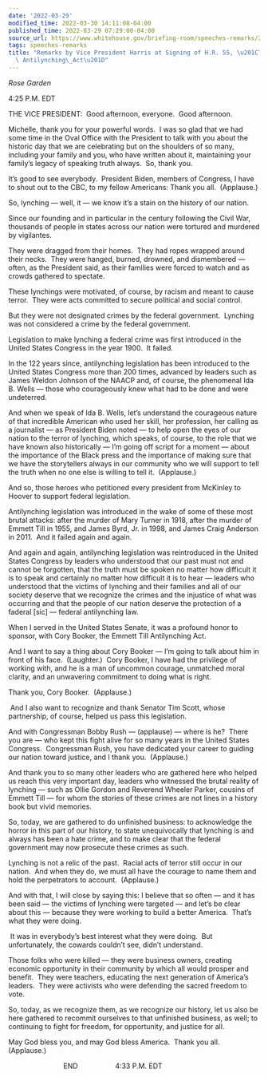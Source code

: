 ```yaml
---
date: '2022-03-29'
modified_time: 2022-03-30 14:11:08-04:00
published_time: 2022-03-29 07:29:00-04:00
source_url: https://www.whitehouse.gov/briefing-room/speeches-remarks/2022/03/29/remarks-by-vice-president-harris-at-signing-of-h-r-55-the-emmett-till-antilynching-act/
tags: speeches-remarks
title: "Remarks by Vice President Harris at Signing of H.R. 55, \u201CThe Emmett Till\
  \ Antilynching\_Act\u201D"
---
```

 
*Rose Garden*

4:25 P.M. EDT  
  
THE VICE PRESIDENT:  Good afternoon, everyone.  Good afternoon.   
  
Michelle, thank you for your powerful words.  I was so glad that we had
some time in the Oval Office with the President to talk with you about
the historic day that we are celebrating but on the shoulders of so
many, including your family and you, who have written about it,
maintaining your family’s legacy of speaking truth always.  So, thank
you.   
  
It’s good to see everybody.  President Biden, members of Congress, I
have to shout out to the CBC, to my fellow Americans: Thank you all. 
(Applause.)  
  
So, lynching — well, it — we know it’s a stain on the history of our
nation.  
  
Since our founding and in particular in the century following the Civil
War, thousands of people in states across our nation were tortured and
murdered by vigilantes.   
  
They were dragged from their homes.  They had ropes wrapped around their
necks.  They were hanged, burned, drowned, and dismembered — often, as
the President said, as their families were forced to watch and as crowds
gathered to spectate.  
  
These lynchings were motivated, of course, by racism and meant to cause
terror.  They were acts committed to secure political and social
control.   
  
But they were not designated crimes by the federal government.  Lynching
was not considered a crime by the federal government.   
  
Legislation to make lynching a federal crime was first introduced in the
United States Congress in the year 1900.  It failed.  
  
In the 122 years since, antilynching legislation has been introduced to
the United States Congress more than 200 times, advanced by leaders such
as James Weldon Johnson of the NAACP and, of course, the phenomenal Ida
B. Wells — those who courageously knew what had to be done and were
undeterred.   
  
And when we speak of Ida B. Wells, let’s understand the courageous
nature of that incredible American who used her skill, her profession,
her calling as a journalist — as President Biden noted — to help open
the eyes of our nation to the terror of lynching, which speaks, of
course, to the role that we have known also historically — I’m going off
script for a moment — about the importance of the Black press and the
importance of making sure that we have the storytellers always in our
community who we will support to tell the truth when no one else is
willing to tell it.  (Applause.)  
  
And so, those heroes who petitioned every president from McKinley to
Hoover to support federal legislation.  
  
Antilynching legislation was introduced in the wake of some of these
most brutal attacks: after the murder of Mary Turner in 1918, after the
murder of Emmett Till in 1955, and James Byrd, Jr. in 1998, and James
Craig Anderson in 2011.  And it failed again and again.   
  
And again and again, antilynching legislation was reintroduced in the
United States Congress by leaders who understood that our past must not
and cannot be forgotten, that the truth must be spoken no matter how
difficult it is to speak and certainly no matter how difficult it is to
hear — leaders who understood that the victims of lynching and their
families and all of our society deserve that we recognize the crimes and
the injustice of what was occurring and that the people of our nation
deserve the protection of a faderal \[sic\] — federal antilynching
law.  
  
When I served in the United States Senate, it was a profound honor to
sponsor, with Cory Booker, the Emmett Till Antilynching Act.  
  
And I want to say a thing about Cory Booker — I’m going to talk about
him in front of his face.  (Laughter.)  Cory Booker, I have had the
privilege of working with, and he is a man of uncommon courage,
unmatched moral clarity, and an unwavering commitment to doing what is
right.  
  
Thank you, Cory Booker.  (Applause.)  
  
 And I also want to recognize and thank Senator Tim Scott, whose
partnership, of course, helped us pass this legislation.  
  
And with Congressman Bobby Rush — (applause) — where is he?  There you
are — who kept this fight alive for so many years in the United States
Congress.  Congressman Rush, you have dedicated your career to guiding
our nation toward justice, and I thank you.  (Applause.)  
  
And thank you to so many other leaders who are gathered here who helped
us reach this very important day, leaders who witnessed the brutal
reality of lynching — such as Ollie Gordon and Reverend Wheeler Parker,
cousins of Emmett Till — for whom the stories of these crimes are not
lines in a history book but vivid memories.  
  
So, today, we are gathered to do unfinished business: to acknowledge the
horror in this part of our history, to state unequivocally that lynching
is and always has been a hate crime, and to make clear that the federal
government may now prosecute these crimes as such.  
  
  
Lynching is not a relic of the past.  Racial acts of terror still occur
in our nation.  And when they do, we must all have the courage to name
them and hold the perpetrators to account.  (Applause.)  
  
And with that, I will close by saying this: I believe that so often —
and it has been said — the victims of lynching were targeted — and let’s
be clear about this — because they were working to build a better
America.  That’s what they were doing.  
  
 It was in everybody’s best interest what they were doing.  But
unfortunately, the cowards couldn’t see, didn’t understand.   
  
Those folks who were killed — they were business owners, creating
economic opportunity in their community by which all would prosper and
benefit.  They were teachers, educating the next generation of America’s
leaders.  They were activists who were defending the sacred freedom to
vote.  
  
So, today, as we recognize them, as we recognize our history, let us
also be here gathered to recommit ourselves to that unfinished business,
as well; to continuing to fight for freedom, for opportunity, and
justice for all.   
  
May God bless you, and may God bless America.  Thank you all. 
(Applause.)  
  
                            END                   4:33 P.M. EDT  
